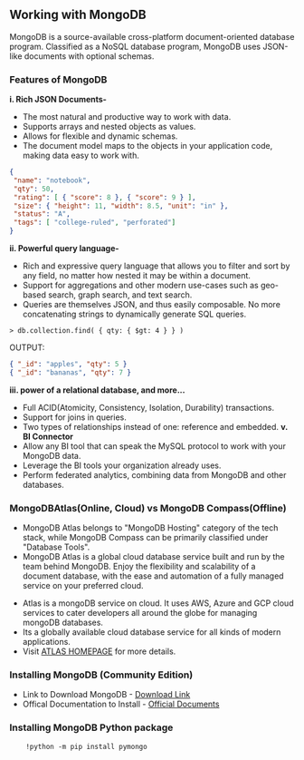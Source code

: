 ## Working with MongoDB

MongoDB is a source-available cross-platform document-oriented database program. Classified as a NoSQL database program, MongoDB uses JSON-like documents with optional schemas. 
### Features of MongoDB

**i. Rich JSON Documents-**

* The most natural and productive way to work with data.
* Supports arrays and nested objects as values.
* Allows for flexible and dynamic schemas.
* The document model maps to the objects in your application code, making data easy to work with.

```JSON
{
 "name": "notebook",
 "qty": 50,
 "rating": [ { "score": 8 }, { "score": 9 } ],
 "size": { "height": 11, "width": 8.5, "unit": "in" },
 "status": "A",
 "tags": [ "college-ruled", "perforated"]
}
```

**ii. Powerful query language-**
* Rich and expressive query language that allows you to filter and sort by any field, no matter how nested it may be within a document.
* Support for aggregations and other modern use-cases such as geo-based search,  graph search, and text search.
* Queries are themselves JSON, and thus easily composable. No more concatenating strings to dynamically generate SQL queries.
```
> db.collection.find( { qty: { $gt: 4 } } )
```
OUTPUT:
```JSON
{ "_id": "apples", "qty": 5 }
{ "_id": "bananas", "qty": 7 }
```
**iii. power of a relational database, and more...**

* Full ACID(Atomicity, Consistency, Isolation, Durability) transactions.
* Support for joins in queries.
* Two types of relationships instead of one: reference and embedded.
**v. BI Connector**
* Allow any BI tool that can speak the MySQL protocol to work with your MongoDB data.
* Leverage the BI tools your organization already uses.
* Perform federated analytics, combining data from MongoDB and other databases.

### MongoDBAtlas(Online, Cloud) vs MongoDB Compass(Offline)

 - MongoDB Atlas belongs to "MongoDB Hosting" category of the tech stack, while MongoDB Compass can be primarily classified under "Database Tools".
 - MongoDB Atlas is a global cloud database service built and run by the team behind MongoDB. Enjoy the flexibility and scalability of a document database, with the ease and automation of a fully managed service on your preferred cloud.
* Atlas is a mongoDB service on cloud. It uses AWS, Azure and GCP cloud services to cater developers all around the globe for managing mongoDB databases.
* Its a globally available cloud database service for all kinds of modern applications.
* Visit [ATLAS HOMEPAGE](https://www.mongodb.com/cloud/atlas) for more details.

### Installing MongoDB (Community Edition)

  * Link to Download MongoDB - [Download Link](https://www.mongodb.com/try/download/community2)
  * Offical Documentation to Install - [Official Documents](https://docs.mongodb.com/manual/administration/install-community/)

### Installing MongoDB Python package

```
    !python -m pip install pymongo
```
